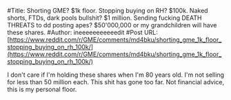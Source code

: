 #Title: Shorting GME? $1k floor. Stopping buying on RH? $100k. Naked shorts, FTDs, dark pools bullshit? $1 million. Sending fucking DEATH THREATS to dd posting apes? $50'000,000 or my grandchildren will have these shares.
#Author: ineeeeeeeeeeedit
#Post URL: [https://www.reddit.com/r/GME/comments/md4bku/shorting_gme_1k_floor_stopping_buying_on_rh_100k/](https://www.reddit.com/r/GME/comments/md4bku/shorting_gme_1k_floor_stopping_buying_on_rh_100k/)


I don't care if I'm holding these shares when I'm 80 years old. I'm not selling for less than 50 million each. This shit has gone too far. Not financial advice, this is my personal floor.